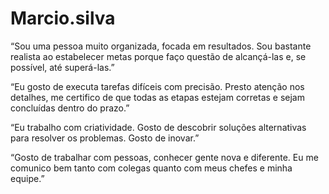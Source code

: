 # Marcio.silva 

“Sou uma pessoa muito organizada, focada em resultados. Sou bastante realista ao estabelecer metas porque faço questão de alcançá-las e, se possível, até superá-las.”

“Eu gosto de executa tarefas difíceis com precisão. Presto atenção nos detalhes, me certifico de que todas as etapas estejam corretas e sejam concluídas dentro do prazo.”

“Eu trabalho com criatividade. Gosto de descobrir soluções alternativas para resolver os problemas. Gosto de inovar.”

“Gosto de trabalhar com pessoas, conhecer gente nova e diferente. Eu me comunico bem tanto com colegas quanto com meus chefes e minha equipe.”
